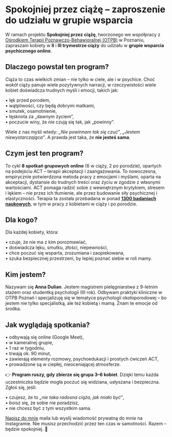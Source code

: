 # Spokojniej przez ciążę – zaproszenie do udziału w grupie wsparcia

W ramach projektu **Spokojniej przez ciążę**, tworzonego we współpracy z [Ośrodkiem Terapii Poznawczo-Behawioralnej (OTPB)](https://otpb.pl) w Poznaniu, zapraszam kobiety w **II** i **III trymestrze ciąży** do udziału w **grupie wsparcia psychicznego online**.


## Dlaczego powstał ten program?

Ciąża to czas wielkich zmian – nie tylko w ciele, ale i w psychice. Choć wokół ciąży panuje wiele pozytywnych narracji, w rzeczywistości wiele kobiet doświadcza trudnych myśli i emocji, takich jak:

•	lęk przed porodem,<br>
•	wątpliwości, czy będą dobrymi matkami,<br>
•	smutek, osamotnienie,<br>
•	tęsknota za „dawnym życiem”,<br>
•	poczucie winy, że nie czują się tak, jak „powinny”.<br>

Wiele z nas myśli wtedy: *„Nie powinnam tak się czuć”*, *„Jestem niewystarczająca”*. A prawda jest taka, że **nie jesteś sama**.

## Czym jest ten program?

To cykl **8 spotkań grupowych online** (6 w ciąży, 2 po porodzie), opartych na podejściu ACT – terapii akceptacji i zaangażowania. To nowoczesna, empirycznie potwierdzona metoda pracy z emocjami i myślami, oparta na akceptacji, dystansie do trudnych treści oraz życiu w zgodzie z własnymi wartościami.
ACT pomaga radzić sobie z wewnętrznym krytykiem, stresem i lękiem – nie przez ich tłumienie, ale przez budowanie siły psychicznej i elastyczności. Terapia ta została przebadana w ponad [**1300 badaniach naukowych**](https://contextualscience.org/resources_clinicians), w tym w pracy z kobietami w ciąży i po porodzie.

## Dla kogo?

Dla każdej kobiety, która:

•	czuje, że nie ma z kim porozmawiać,<br>
•	doświadcza lęku, smutku, złości, niepewności,<br>
•	chce poczuć się wsparta, zrozumiana i zaopiekowana,<br>
•	szuka bezpiecznej przestrzeni, by lepiej poznać siebie w roli mamy.<br>

## Kim jestem?

Nazywam się **Anna Dulian**. Jestem magistrem pielęgniarstwa z 9-letnim stażem oraz studentką psychologii (III rok). Odbywam praktyki kliniczne w OTPB Poznań i specjalizuję się w tematyce psychologii okołoporodowej – bo jestem nie tylko specjalistką, ale też kobietą i mamą. Znam te emocje od środka.

##  Jak wyglądają spotkania?

•	odbywają się online (Google Meet),<br>
•	w kameralnej grupie,<br>
•	1 raz w tygodniu,<br>
•	trwają ok. 90 minut,<br>
•	zawierają elementy rozmowy, psychoedukacji i prostych ćwiczeń ACT,<br>
•	prowadzone są w ciepłej, nieoceniającej atmosferze.<br>


👉 **Program ruszy, gdy zbierze się grupa 3–6 kobiet**. Dzięki temu każda uczestniczka będzie mogła poczuć się widziana, usłyszana i bezpieczna.
Zgłoś się, jeśli:

•	czujesz, że to *„nie taka radosna ciąża, jak miało być”*,<br>
•	boisz się, że sobie nie poradzisz,<br>
•	nie chcesz być z tym wszystkim sama.<br>

[Napisz do mnie](mailto:psycho@czula.com) maila lub wyslij wiadomość prywatną do mnie na Instagramie.
Nie musisz przechodzić przez ten czas w samotności. Razem – będzie spokojniej. 💛

